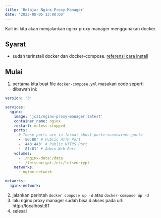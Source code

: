 ```yaml
---
title: 'Belajar Nginx Proxy Manager'
date: '2023-08-05 13:00:00'
---
```


Kali ini kita akan menjalankan nginx proxy manager menggunakan docker.

## Syarat
- sudah terinstall docker dan docker-compose. [referensi cara install](https://docs.docker.com/engine/install/)

## Mulai
1. pertama kita buat file `docker-compose.yml` masukan code seperti dibawah ini:

```YAML
version: '3'

services:
  nginx:
    image: 'jc21/nginx-proxy-manager:latest'
    container_name: nginx
    restart: unless-stopped
    ports:
      # These ports are in format <host-port>:<container-port>
      - '80:80' # Public HTTP Port
      - '443:443' # Public HTTPS Port
      - '81:81' # Admin Web Port
    volumes:
      - ./nginx-data:/data
      - ./letsencrypt:/etc/letsencrypt
    networks:
      - nginx-network

networks:
  nginx-network:
```

2. jalankan perintah `docker compose up -d` atau `docker-compose up -d`
3. lalu nginx proxy manager sudah bisa diakses pada url: http://localhost:81
4. selesai